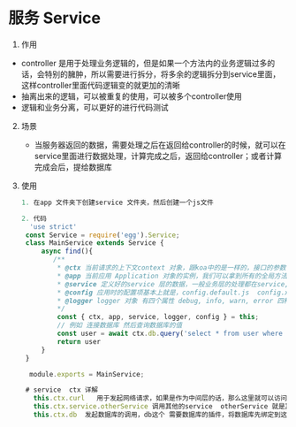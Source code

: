 # 服务 Service

1.  作用

   - controller 是用于处理业务逻辑的，但是如果一个方法内的业务逻辑过多的话，会特别的臃肿，所以需要进行拆分，将多余的逻辑拆分到service里面，这样controller里面代码逻辑变的就更加的清晰
   - 抽离出来的逻辑，可以被重复的使用，可以被多个controller使用
   - 逻辑和业务分离，可以更好的进行代码测试

2. 场景

   - 当服务器返回的数据，需要处理之后在返回给controller的时候，就可以在service里面进行数据处理，计算完成之后，返回给controller；或者计算完成会后，提给数据库

3. 使用

   ```javascript
   1. 在app 文件夹下创建service 文件夹，然后创建一个js文件
   
   2. 代码
     'use strict'
    const Service = require('egg').Service;
    class MainService extends Service {
        async find(){
           /**
            * @ctx 当前请求的上下文context 对象，跟koa中的是一样的，接口的参数，返回都可以从上面获取
            * @app 当前应用 Application 对象的实例，我们可以拿到所有的全局方法和对象
            * @service 定义好的service 层的数据，一般业务层的处理都在service, 这里我们就可以拿到service定义好得方法 等价于                                     this.ctx.service
            * @config 应用时的配置项基本上就是，config.default.js  config.xxxhuanjing.js 结合起来的属性
            * @logger logger 对象 有四个属性 debug, info, warn, error 四种不同的日志， 生成的日志会自动加上打印文件所在的路径
            */
            const { ctx, app, service, logger, config } = this;
            // 例如 连接数据库 然后查询数据库的值
            const user = await ctx.db.query('select * from user where uid = ?', uid);
            return user
        }
    }
   
     module.exports = MainService;
   
    # service  ctx 详解
      this.ctx.curl   用于发起网络请求，如果是作为中间层的话，那么这里就可以访问后端的接口。
      this.ctx.service.otherService 调用其他的service  otherService 就是其他服务的名称。
      this.ctx.db  发起数据库的调用，db这个 需要数据库的插件，将数据库先绑定到这个变量上，这样才可以使用。
      
      
      
      
      
   ```

   



